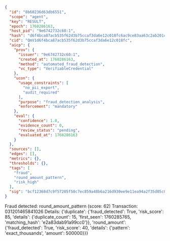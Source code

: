 ```json
{
  "id": "8b60236d63db6551",
  "scope": "agent",
  "key": "RESULT",
  "epoch": 1760286163,
  "host_pid": "9e6742732c60:1",
  "hash": "d6f4bca87acb535f62d3b75ccaf3da6e12c018fc6ac9ce83aa63c2ab201cbcec",
  "cid": "QmV1d6f4bca87acb535f62d3b75ccaf3da6e12c018fc",
  "aicp": {
    "prov": {
      "issuer": "9e6742732c60:1",
      "created_at": 1760286163,
      "method": "automated_fraud_detection",
      "vc_type": "VerifiableCredential"
    },
    "ucon": {
      "usage_constraints": [
        "no_pii_export",
        "audit_required"
      ],
      "purpose": "fraud_detection_analysis",
      "enforcement": "mandatory"
    },
    "eval": {
      "confidence": 1.0,
      "evidence_count": 0,
      "review_status": "pending",
      "evaluated_at": 1760286163
    }
  },
  "sources": [],
  "edges": [],
  "metrics": {},
  "thresholds": {},
  "tags": [
    "fraud",
    "round_amount_pattern",
    "risk_high"
  ],
  "sig": "bcf12368d7c9f57205f50c7ec859a48b6a216d930ee9e11ea94a2f35d05c0e28"
}
```

Fraud detected: round_amount_pattern (score: 62)
Transaction: 031201465841026
Details: {'duplicate': {'fraud_detected': True, 'risk_score': 85, 'details': {'duplicate_count': 15, 'first_seen': 1760285765, 'matching_hash': 'e2a83dab91a99cc0'}}, 'round_amount': {'fraud_detected': True, 'risk_score': 40, 'details': {'pattern': 'exact_thousands', 'amount': 500000}}}